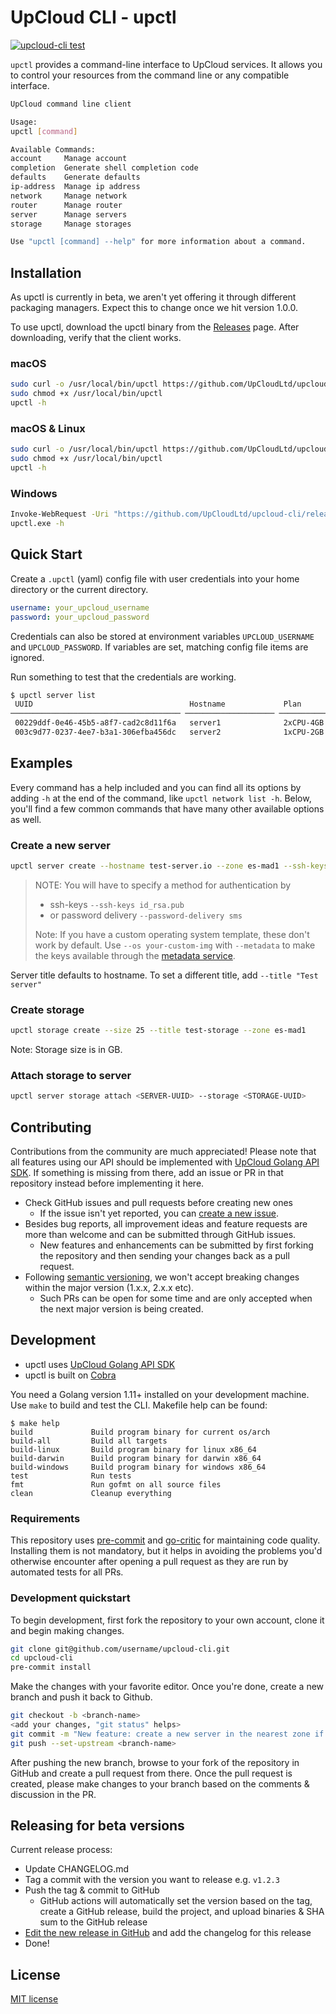 # UpCloud CLI - upctl

[![upcloud-cli test](https://github.com/UpCloudLtd/upctl/actions/workflows/test.yml/badge.svg)](https://github.com/UpCloudLtd/upctl/actions/workflows/test.yml)

`upctl` provides a command-line interface to UpCloud services. It allows you
to control your resources from the command line or any compatible interface.

```bash
UpCloud command line client

Usage:
upctl [command]

Available Commands:
account     Manage account
completion  Generate shell completion code
defaults    Generate defaults
ip-address  Manage ip address
network     Manage network
router      Manage router
server      Manage servers
storage     Manage storages

Use "upctl [command] --help" for more information about a command.
```

## Installation

As upctl is currently in beta, we aren't yet offering it through different packaging managers. Expect this
to change once we hit version 1.0.0.

To use upctl, download the upctl binary from the
[Releases](https://github.com/UpCloudLtd/upcloud-cli/releases) page. After downloading, verify that the client works.

### macOS

```bash
sudo curl -o /usr/local/bin/upctl https://github.com/UpCloudLtd/upcloud-cli/releases/download/v<VERSION>/upctl-v<VERSION>-darwin-amd64
sudo chmod +x /usr/local/bin/upctl
upctl -h
```

### macOS & Linux

```bash
sudo curl -o /usr/local/bin/upctl https://github.com/UpCloudLtd/upcloud-cli/releases/download/v<VERSION>/upctl-v<VERSION>-linux-amd64
sudo chmod +x /usr/local/bin/upctl
upctl -h
```

### Windows
```bash
Invoke-WebRequest -Uri "https://github.com/UpCloudLtd/upcloud-cli/releases/download/v<VERSION>/upctl-v<VERSION>-windows-amd64" -OutFile "upctl.exe"
upctl.exe -h
```

## Quick Start

Create a `.upctl` (yaml) config file with user credentials into your home
directory or the current directory.

```yaml
username: your_upcloud_username
password: your_upcloud_password
```

Credentials can also be stored at environment variables `UPCLOUD_USERNAME` and `UPCLOUD_PASSWORD`. If variables
are set, matching config file items are ignored.

Run something to test that the credentials are working.

```bash
$ upctl server list
 UUID                                   Hostname             Plan        Zone      State   
────────────────────────────────────── ──────────────────── ─────────── ───────── ─────────
 00229ddf-0e46-45b5-a8f7-cad2c8d11f6a   server1              2xCPU-4GB   de-fra1   stopped 
 003c9d77-0237-4ee7-b3a1-306efba456dc   server2              1xCPU-2GB   sg-sin1   started
```

## Examples

Every command has a help included and you can find all its options by adding `-h` at the end of the command,
like `upctl network list -h`. Below, you'll find a few common commands that have many other available options as well.

### Create a new server

```bash
upctl server create --hostname test-server.io --zone es-mad1 --ssh-keys ~/.ssh/id_rsa.pub
```

> NOTE: You will have to specify a method for authentication by
>
> * ssh-keys `--ssh-keys id_rsa.pub`
> * or password delivery `--password-delivery sms`
>
> Note: If you have a custom operating system template, these don't work by default. Use `--os your-custom-img` with `--metadata` to make the keys available through the [metadata service](https://developers.upcloud.com/1.3/8-servers/#metadata-service).

Server title defaults to hostname. To set a different title, add `--title "Test server"`

### Create storage

```bash
upctl storage create --size 25 --title test-storage --zone es-mad1
```

Note: Storage size is in GB.

### Attach storage to server

```bash
upctl server storage attach <SERVER-UUID> --storage <STORAGE-UUID>
```

## Contributing

Contributions from the community are much appreciated! Please note that all features using our
API should be implemented with [UpCloud Golang API SDK](https://github.com/UpCloudLtd/upcloud-go-api).
If something is missing from there, add an issue or PR in that repository instead before implementing it here.

* Check GitHub issues and pull requests before creating new ones
  * If the issue isn't yet reported, you can [create a new issue](https://github.com/UpCloudLtd/upcloud-cli/issues/new).
* Besides bug reports, all improvement ideas and feature requests are more than welcome and can be submitted through GitHub issues.
  * New features and enhancements can be submitted by first forking the repository and then sending your changes back as a pull request.
* Following [semantic versioning](https://semver.org/), we won't accept breaking changes within the major version (1.x.x, 2.x.x etc).
  * Such PRs can be open for some time and are only accepted when the next major version is being created.

## Development

* upctl uses [UpCloud Golang API SDK](https://github.com/UpCloudLtd/upcloud-go-api)
* upctl is built on [Cobra](https://cobra.dev)

You need a Golang version 1.11+ installed on your development machine.
Use `make` to build and test the CLI. Makefile help can be found:

```
$ make help
build             Build program binary for current os/arch
build-all         Build all targets
build-linux       Build program binary for linux x86_64
build-darwin      Build program binary for darwin x86_64
build-windows     Build program binary for windows x86_64
test              Run tests
fmt               Run gofmt on all source files
clean             Cleanup everything
```

### Requirements

This repository uses [pre-commit](https://pre-commit.com/#install) and [go-critic](https://github.com/go-critic/go-critic) 
for maintaining code quality. Installing them is not mandatory, but it helps in avoiding the problems you'd 
otherwise encounter after opening a pull request as they are run by automated tests for all PRs.

### Development quickstart

To begin development, first fork the repository to your own account, clone it and begin making changes.
```bash
git clone git@github.com/username/upcloud-cli.git
cd upcloud-cli
pre-commit install
```

Make the changes with your favorite editor. Once you're done, create a new branch and push it back to Github.
```bash
git checkout -b <branch-name>
<add your changes, "git status" helps>
git commit -m "New feature: create a new server in the nearest zone if not specified"
git push --set-upstream <branch-name>
```

After pushing the new branch, browse to your fork of the repository in GitHub and create a pull request from there.
Once the pull request is created, please make changes to your branch based on the comments & discussion in the PR.

## Releasing for beta versions

Current release process:

* Update CHANGELOG.md
* Tag a commit with the version you want to release e.g. `v1.2.3`
* Push the tag & commit to GitHub
  * GitHub actions will automatically set the version based on the tag, create a GitHub release, build the project, and upload binaries & SHA sum to the GitHub release
* [Edit the new release in GitHub](https://github.com/UpCloudLtd/upcloud-cli/releases) and add the changelog for this release
* Done!

## License

[MIT license](LICENSE)
